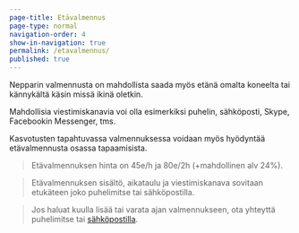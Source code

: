 ```yaml
---
page-title: Etävalmennus
page-type: normal
navigation-order: 4
show-in-navigation: true
permalink: /etavalmennus/
published: true
---
```





Nepparin valmennusta on mahdollista saada myös etänä omalta koneelta tai kännykältä käsin missä ikinä oletkin.

Mahdollisia viestimiskanavia voi olla esimerkiksi puhelin, sähköposti, Skype, Facebookin Messenger, tms.

Kasvotusten tapahtuvassa valmennuksessa voidaan myös hyödyntää etävalmennusta osassa tapaamisista.

> Etävalmennuksen hinta on 45e/h ja 80e/2h (+mahdollinen alv 24%). 

> Etävalmennuksen sisältö, aikataulu ja viestimiskanava sovitaan etukäteen joko puhelimitse tai sähköpostilla.

> Jos haluat kuulla lisää tai varata ajan valmennukseen, ota yhteyttä puhelimitse tai [sähköpostilla](/ota-yhteytta).
